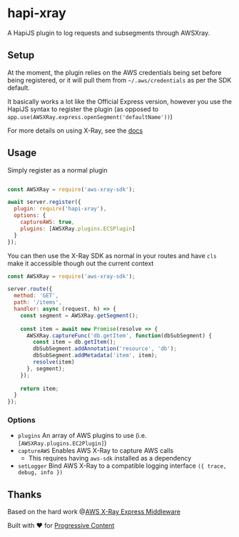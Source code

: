 # hapi-xray

A HapiJS plugin to log requests and subsegments through AWSXray.

## Setup

At the moment, the plugin relies on the AWS credentials being set before being registered, or it will pull them from 
`~/.aws/credentials` as per the SDK default.

It basically works a lot like the Official Express version, however you use the HapiJS syntax to register the plugin (as
opposed to `app.use(AWSXRay.express.openSegment('defaultName'))`)

For more details on using X-Ray, see the [docs](https://docs.aws.amazon.com/xray-sdk-for-nodejs/latest/reference)

## Usage

Simply register as a normal plugin

```js

const AWSXRay = require('aws-xray-sdk');

await server.register({
  plugin: require('hapi-xray'),
  options: {
    captureAWS: true,
    plugins: [AWSXRay.plugins.ECSPlugin]
  }
});
```

You can then use the X-Ray SDK as normal in your routes and have `cls` make it accessible though out the current context

```js
const AWSXRay = require('aws-xray-sdk');

server.route({
  method: 'GET',
  path: '/items',
  handler: async (request, h) => {
    const segment = AWSXRay.getSegment();
    
    const item = await new Promise(resolve => {
      AWSXRay.captureFunc('db.getItem', function(dbSubSegment) {
        const item = db.getItem();
        dbSubSegment.addAnnotation('resource', 'db');
        dbSubSegment.addMetadata('item', item);
        resolve(item)
      }, segment);
    });
    
    return item;
  }
});
```

### Options

- `plugins` An array of AWS plugins to use (i.e. `[AWSXRay.plugins.EC2Plugin]`)
- `captureAWS` Enables AWS X-Ray to capture AWS calls
  - This requires having `aws-sdk` installed as a dependency
- `setLogger` Bind AWS X-Ray to a compatible logging interface `({ trace, debug, info })`

## Thanks

Based on the hard work @[AWS X-Ray Express Middleware](https://github.com/aws/aws-xray-sdk-node/tree/master/packages/express)

Built with ♥︎ for [Progressive Content](https://www.progressivecontent.com/)
